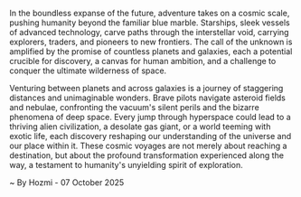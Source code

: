 
In the boundless expanse of the future, adventure takes on a cosmic scale, pushing humanity beyond the familiar blue marble. Starships, sleek vessels of advanced technology, carve paths through the interstellar void, carrying explorers, traders, and pioneers to new frontiers. The call of the unknown is amplified by the promise of countless planets and galaxies, each a potential crucible for discovery, a canvas for human ambition, and a challenge to conquer the ultimate wilderness of space.

Venturing between planets and across galaxies is a journey of staggering distances and unimaginable wonders. Brave pilots navigate asteroid fields and nebulae, confronting the vacuum's silent perils and the bizarre phenomena of deep space. Every jump through hyperspace could lead to a thriving alien civilization, a desolate gas giant, or a world teeming with exotic life, each discovery reshaping our understanding of the universe and our place within it. These cosmic voyages are not merely about reaching a destination, but about the profound transformation experienced along the way, a testament to humanity's unyielding spirit of exploration.

~ By Hozmi - 07 October 2025

